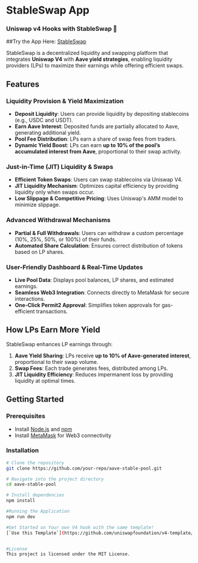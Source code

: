 # StableSwap App
### **Uniswap v4 Hooks with StableSwap 🦄**

##Try the App Here: [StableSwap](aave-stable-pool.vercel.app/)




StableSwap is a decentralized liquidity and swapping platform that integrates **Uniswap V4** with **Aave yield strategies**, enabling liquidity providers (LPs) to maximize their earnings while offering efficient swaps.

## Features

### Liquidity Provision & Yield Maximization

- **Deposit Liquidity**: Users can provide liquidity by depositing stablecoins (e.g., USDC and USDT).
- **Earn Aave Interest**: Deposited funds are partially allocated to Aave, generating additional yield.
- **Pool Fee Distribution**: LPs earn a share of swap fees from traders.
- **Dynamic Yield Boost**: LPs can earn **up to 10% of the pool’s accumulated interest from Aave**, proportional to their swap activity.

### Just-in-Time (JIT) Liquidity & Swaps

- **Efficient Token Swaps**: Users can swap stablecoins via Uniswap V4.
- **JIT Liquidity Mechanism**: Optimizes capital efficiency by providing liquidity only when swaps occur.
- **Low Slippage & Competitive Pricing**: Uses Uniswap's AMM model to minimize slippage.

### Advanced Withdrawal Mechanisms

- **Partial & Full Withdrawals**: Users can withdraw a custom percentage (10%, 25%, 50%, or 100%) of their funds.
- **Automated Share Calculation**: Ensures correct distribution of tokens based on LP shares.

### User-Friendly Dashboard & Real-Time Updates

- **Live Pool Data**: Displays pool balances, LP shares, and estimated earnings.
- **Seamless Web3 Integration**: Connects directly to MetaMask for secure interactions.
- **One-Click Permit2 Approval**: Simplifies token approvals for gas-efficient transactions.

## How LPs Earn More Yield

StableSwap enhances LP earnings through:

1. **Aave Yield Sharing**: LPs receive **up to 10% of Aave-generated interest**, proportional to their swap volume.
2. **Swap Fees**: Each trade generates fees, distributed among LPs.
3. **JIT Liquidity Efficiency**: Reduces impermanent loss by providing liquidity at optimal times.

## Getting Started

### Prerequisites

- Install [Node.js](https://nodejs.org/) and [npm](https://www.npmjs.com/)
- Install [MetaMask](https://metamask.io/) for Web3 connectivity

### Installation

```sh
# Clone the repository
git clone https://github.com/your-repo/aave-stable-pool.git

# Navigate into the project directory
cd aave-stable-pool

# Install dependencies
npm install

#Running the Application
npm run dev

#Get Started on Your own V4 hook with the same template!
[`Use this Template`](https://github.com/uniswapfoundation/v4-template/generate)


#License
This project is licensed under the MIT License.
